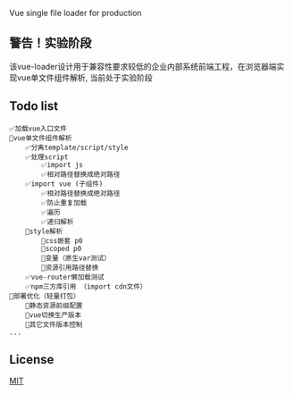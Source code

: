 Vue single file loader for production
## 警告！实验阶段
该vue-loader设计用于兼容性要求较低的企业内部系统前端工程，在浏览器端实现vue单文件组件解析, 当前处于实验阶段

## Todo list
```
✅加载vue入口文件  
🔲vue单文件组件解析
    ✅分离template/script/style
    ✅处理script
        ✅import js
        ✅相对路径替换成绝对路径
    ✅import vue (子组件)
        ✅相对路径替换成绝对路径    
        ✅防止重复加载
        ✅遍历
        ✅递归解析
    🔲style解析
        🔲css嵌套 p0
        🔲scoped p0
        🔲变量（原生var测试）
        🔲资源引用路径替换
    ✅vue-router懒加载测试
    ✅npm三方库引用 （import cdn文件）
🔲部署优化（轻量打包）
    🔲静态资源前缀配置
    🔲vue切换生产版本
    🔲其它文件版本控制
...
```
## License
[MIT](http://opensource.org/licenses/MIT)
